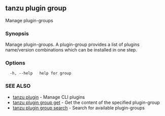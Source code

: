 ## tanzu plugin group

Manage plugin-groups

### Synopsis

Manage plugin-groups. A plugin-group provides a list of plugins name/version combinations which can be installed in one step.

### Options

```
  -h, --help   help for group
```

### SEE ALSO

* [tanzu plugin](tanzu_plugin.md)	 - Manage CLI plugins
* [tanzu plugin group get](tanzu_plugin_group_get.md)	 - Get the content of the specified plugin-group
* [tanzu plugin group search](tanzu_plugin_group_search.md)	 - Search for available plugin-groups

